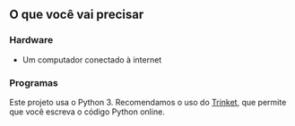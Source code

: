 ## O que você vai precisar

### Hardware

+ Um computador conectado à internet

### Programas

Este projeto usa o Python 3. Recomendamos o uso do [Trinket](https://trinket.io/), que permite que você escreva o código Python online.